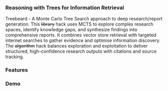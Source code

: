 ### Reasoning with Trees for Information Retrieval

Treebeard - A Monte Carlo Tree Search approach to deep research/report generation. This ~~library~~ hack uses MCTS to explore complex research spaces, identify knowledge gaps, and synthesize findings into comprehensive reports. It combines vector store retrieval with targeted internet searches to gather evidence and optimise information discovery. The ~~algorithm~~ hack balances exploration and exploitation to deliver structured, high-confidence research outputs with citations and source tracking.

### Features

### Demo